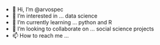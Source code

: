 - 👋 Hi, I’m @arvospec
- 👀 I’m interested in ... data science
- 🌱 I’m currently learning ... python and R
- 💞️ I’m looking to collaborate on ... social science projects
- 📫 How to reach me ... 

<!---
arvospec/arvospec is a ✨ special ✨ repository because its `README.md` (this file) appears on your GitHub profile.
You can click the Preview link to take a look at your changes.
--->
